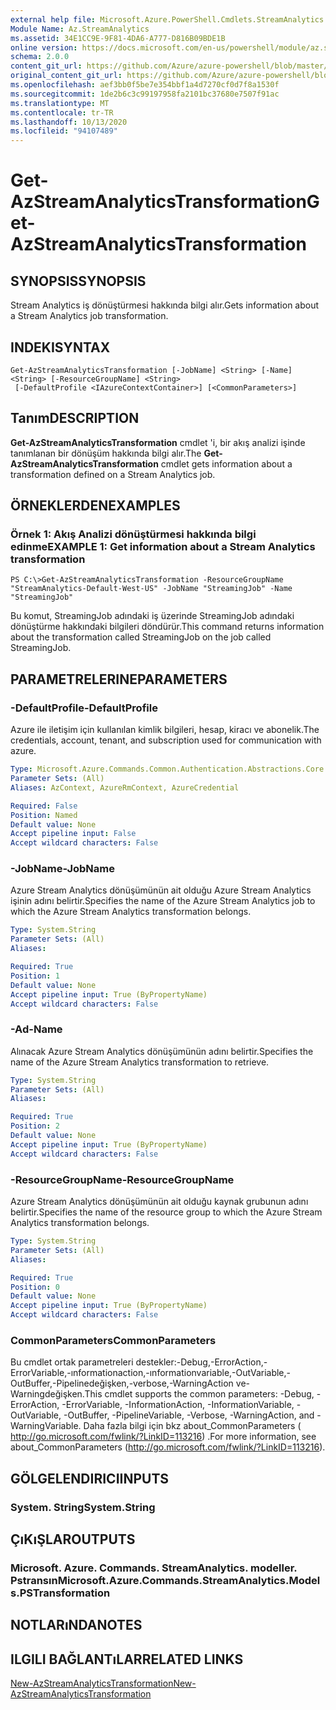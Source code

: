 ```yaml
---
external help file: Microsoft.Azure.PowerShell.Cmdlets.StreamAnalytics.dll-Help.xml
Module Name: Az.StreamAnalytics
ms.assetid: 34E1CC9E-9F81-4DA6-A777-D816B09BDE1B
online version: https://docs.microsoft.com/en-us/powershell/module/az.streamanalytics/get-azstreamanalyticstransformation
schema: 2.0.0
content_git_url: https://github.com/Azure/azure-powershell/blob/master/src/StreamAnalytics/StreamAnalytics/help/Get-AzStreamAnalyticsTransformation.md
original_content_git_url: https://github.com/Azure/azure-powershell/blob/master/src/StreamAnalytics/StreamAnalytics/help/Get-AzStreamAnalyticsTransformation.md
ms.openlocfilehash: aef3bb0f5be7e354bbf1a4d7270cf0d7f8a1530f
ms.sourcegitcommit: 1de2b6c3c99197958fa2101bc37680e7507f91ac
ms.translationtype: MT
ms.contentlocale: tr-TR
ms.lasthandoff: 10/13/2020
ms.locfileid: "94107489"
---
```

# <span data-ttu-id="21f16-101">Get-AzStreamAnalyticsTransformation</span><span class="sxs-lookup"><span data-stu-id="21f16-101">Get-AzStreamAnalyticsTransformation</span></span>

## <span data-ttu-id="21f16-102">SYNOPSIS</span><span class="sxs-lookup"><span data-stu-id="21f16-102">SYNOPSIS</span></span>
<span data-ttu-id="21f16-103">Stream Analytics iş dönüştürmesi hakkında bilgi alır.</span><span class="sxs-lookup"><span data-stu-id="21f16-103">Gets information about a Stream Analytics job transformation.</span></span>

## <span data-ttu-id="21f16-104">INDEKI</span><span class="sxs-lookup"><span data-stu-id="21f16-104">SYNTAX</span></span>

```
Get-AzStreamAnalyticsTransformation [-JobName] <String> [-Name] <String> [-ResourceGroupName] <String>
 [-DefaultProfile <IAzureContextContainer>] [<CommonParameters>]
```

## <span data-ttu-id="21f16-105">Tanım</span><span class="sxs-lookup"><span data-stu-id="21f16-105">DESCRIPTION</span></span>
<span data-ttu-id="21f16-106">**Get-AzStreamAnalyticsTransformation** cmdlet 'i, bir akış analizi işinde tanımlanan bir dönüşüm hakkında bilgi alır.</span><span class="sxs-lookup"><span data-stu-id="21f16-106">The **Get-AzStreamAnalyticsTransformation** cmdlet gets information about a transformation defined on a Stream Analytics job.</span></span>

## <span data-ttu-id="21f16-107">ÖRNEKLERDEN</span><span class="sxs-lookup"><span data-stu-id="21f16-107">EXAMPLES</span></span>

### <span data-ttu-id="21f16-108">Örnek 1: Akış Analizi dönüştürmesi hakkında bilgi edinme</span><span class="sxs-lookup"><span data-stu-id="21f16-108">EXAMPLE 1: Get information about a Stream Analytics transformation</span></span>
```
PS C:\>Get-AzStreamAnalyticsTransformation -ResourceGroupName "StreamAnalytics-Default-West-US" -JobName "StreamingJob" -Name "StreamingJob"
```

<span data-ttu-id="21f16-109">Bu komut, StreamingJob adındaki iş üzerinde StreamingJob adındaki dönüştürme hakkındaki bilgileri döndürür.</span><span class="sxs-lookup"><span data-stu-id="21f16-109">This command returns information about the transformation called StreamingJob on the job called StreamingJob.</span></span>

## <span data-ttu-id="21f16-110">PARAMETRELERINE</span><span class="sxs-lookup"><span data-stu-id="21f16-110">PARAMETERS</span></span>

### <span data-ttu-id="21f16-111">-DefaultProfile</span><span class="sxs-lookup"><span data-stu-id="21f16-111">-DefaultProfile</span></span>
<span data-ttu-id="21f16-112">Azure ile iletişim için kullanılan kimlik bilgileri, hesap, kiracı ve abonelik.</span><span class="sxs-lookup"><span data-stu-id="21f16-112">The credentials, account, tenant, and subscription used for communication with azure.</span></span>

```yaml
Type: Microsoft.Azure.Commands.Common.Authentication.Abstractions.Core.IAzureContextContainer
Parameter Sets: (All)
Aliases: AzContext, AzureRmContext, AzureCredential

Required: False
Position: Named
Default value: None
Accept pipeline input: False
Accept wildcard characters: False
```

### <span data-ttu-id="21f16-113">-JobName</span><span class="sxs-lookup"><span data-stu-id="21f16-113">-JobName</span></span>
<span data-ttu-id="21f16-114">Azure Stream Analytics dönüşümünün ait olduğu Azure Stream Analytics işinin adını belirtir.</span><span class="sxs-lookup"><span data-stu-id="21f16-114">Specifies the name of the Azure Stream Analytics job to which the Azure Stream Analytics transformation belongs.</span></span>

```yaml
Type: System.String
Parameter Sets: (All)
Aliases:

Required: True
Position: 1
Default value: None
Accept pipeline input: True (ByPropertyName)
Accept wildcard characters: False
```

### <span data-ttu-id="21f16-115">-Ad</span><span class="sxs-lookup"><span data-stu-id="21f16-115">-Name</span></span>
<span data-ttu-id="21f16-116">Alınacak Azure Stream Analytics dönüşümünün adını belirtir.</span><span class="sxs-lookup"><span data-stu-id="21f16-116">Specifies the name of the Azure Stream Analytics transformation to retrieve.</span></span>

```yaml
Type: System.String
Parameter Sets: (All)
Aliases:

Required: True
Position: 2
Default value: None
Accept pipeline input: True (ByPropertyName)
Accept wildcard characters: False
```

### <span data-ttu-id="21f16-117">-ResourceGroupName</span><span class="sxs-lookup"><span data-stu-id="21f16-117">-ResourceGroupName</span></span>
<span data-ttu-id="21f16-118">Azure Stream Analytics dönüşümünün ait olduğu kaynak grubunun adını belirtir.</span><span class="sxs-lookup"><span data-stu-id="21f16-118">Specifies the name of the resource group to which the Azure Stream Analytics transformation belongs.</span></span>

```yaml
Type: System.String
Parameter Sets: (All)
Aliases:

Required: True
Position: 0
Default value: None
Accept pipeline input: True (ByPropertyName)
Accept wildcard characters: False
```

### <span data-ttu-id="21f16-119">CommonParameters</span><span class="sxs-lookup"><span data-stu-id="21f16-119">CommonParameters</span></span>
<span data-ttu-id="21f16-120">Bu cmdlet ortak parametreleri destekler:-Debug,-ErrorAction,-ErrorVariable,-ınformationaction,-ınformationvariable,-OutVariable,-OutBuffer,-Pipelinedeğişken,-verbose,-WarningAction ve-Warningdeğişken.</span><span class="sxs-lookup"><span data-stu-id="21f16-120">This cmdlet supports the common parameters: -Debug, -ErrorAction, -ErrorVariable, -InformationAction, -InformationVariable, -OutVariable, -OutBuffer, -PipelineVariable, -Verbose, -WarningAction, and -WarningVariable.</span></span> <span data-ttu-id="21f16-121">Daha fazla bilgi için bkz about_CommonParameters ( http://go.microsoft.com/fwlink/?LinkID=113216) .</span><span class="sxs-lookup"><span data-stu-id="21f16-121">For more information, see about_CommonParameters (http://go.microsoft.com/fwlink/?LinkID=113216).</span></span>

## <span data-ttu-id="21f16-122">GÖLGELENDIRICI</span><span class="sxs-lookup"><span data-stu-id="21f16-122">INPUTS</span></span>

### <span data-ttu-id="21f16-123">System. String</span><span class="sxs-lookup"><span data-stu-id="21f16-123">System.String</span></span>

## <span data-ttu-id="21f16-124">ÇıKıŞLAR</span><span class="sxs-lookup"><span data-stu-id="21f16-124">OUTPUTS</span></span>

### <span data-ttu-id="21f16-125">Microsoft. Azure. Commands. StreamAnalytics. modeller. Pstransın</span><span class="sxs-lookup"><span data-stu-id="21f16-125">Microsoft.Azure.Commands.StreamAnalytics.Models.PSTransformation</span></span>

## <span data-ttu-id="21f16-126">NOTLARıNDA</span><span class="sxs-lookup"><span data-stu-id="21f16-126">NOTES</span></span>

## <span data-ttu-id="21f16-127">ILGILI BAĞLANTıLAR</span><span class="sxs-lookup"><span data-stu-id="21f16-127">RELATED LINKS</span></span>

[<span data-ttu-id="21f16-128">New-AzStreamAnalyticsTransformation</span><span class="sxs-lookup"><span data-stu-id="21f16-128">New-AzStreamAnalyticsTransformation</span></span>](./New-AzStreamAnalyticsTransformation.md)


